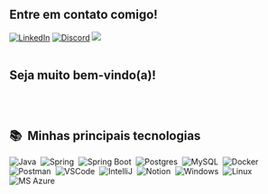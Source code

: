 <br></br>
## Entre em contato comigo!
[![LinkedIn](https://img.shields.io/badge/LinkedIn-060606?style=for-the-badge&logo=linkedin&logoColor=0E76A8)](https://www.linkedin.com/in/mvs-santos/)
[![Discord](https://img.shields.io/badge/Discord-000?style=for-the-badge&logo=discord)](https://www.discord.com/in/_hunter77/) 
<a href="https://t.me/MateusSantosRPs" target="_blank"><img src="https://img.shields.io/badge/Telegram-001?style=for-the-badge&logo=telegram&logoColor=white"></a><br></br>

## Seja muito bem-vindo(a)!


<br></br>
## 📚 &nbsp;Minhas principais tecnologias 

![Java](https://img.shields.io/badge/Java-060606?style=for-the-badge&logo=openjdk&logoColor=white)&nbsp;
![Spring](https://img.shields.io/badge/spring-%236DB33F.svg?style=for-the-badge&logo=spring&logoColor=black)&nbsp;
![Spring Boot](https://img.shields.io/badge/Spring_Boot-%236DB33F?style=for-the-badge&logo=spring-boot&logoColor=black)&nbsp;
![Postgres](https://img.shields.io/badge/postgreSQL-%23316192.svg?style=for-the-badge&logo=postgresql&logoColor=white)&nbsp;
![MySQL](https://img.shields.io/badge/MySQL-005C84?style=for-the-badge&logo=mysql&logoColor=white)&nbsp;
![Docker](https://img.shields.io/badge/docker-%230db7ed.svg?style=for-the-badge&logo=docker&logoColor=white)&nbsp;
![Postman](https://img.shields.io/badge/Postman-FF6C37?style=for-the-badge&logo=Postman&logoColor=white)&nbsp;
![VSCode](https://img.shields.io/badge/VSCode-0078D4?style=for-the-badge&logo=visual%20studio%20code&logoColor=white)&nbsp;
![IntelliJ](https://img.shields.io/badge/IntelliJ_IDEA-000000.svg?style=for-the-badge&logo=intellij-idea&logoColor=white)&nbsp;
![Notion](https://img.shields.io/badge/Notion-000000?style=for-the-badge&logo=notion&logoColor=white)&nbsp;
![Windows](https://img.shields.io/badge/Windows-0078D6?style=for-the-badge&logo=windows&logoColor=white)&nbsp;
![Linux](https://img.shields.io/badge/Linux-FCC624?style=for-the-badge&logo=linux&logoColor=black)&nbsp;
![MS Azure]( https://img.shields.io/badge/microsoft%20azure-0089D6?style=for-the-badge&logo=microsoft-azure&logoColor=white)&nbsp;
<br></br>





